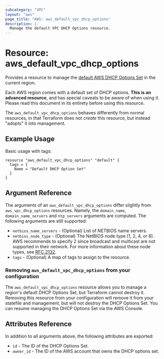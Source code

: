 ```yaml
---
subcategory: "VPC"
layout: "aws"
page_title: "AWS: aws_default_vpc_dhcp_options"
description: |-
  Manage the default VPC DHCP Options resource.
---
```


# Resource: aws_default_vpc_dhcp_options

Provides a resource to manage the [default AWS DHCP Options Set](http://docs.aws.amazon.com/AmazonVPC/latest/UserGuide/VPC_DHCP_Options.html#AmazonDNS)
in the current region.

Each AWS region comes with a default set of DHCP options.
**This is an advanced resource**, and has special caveats to be aware of when
using it. Please read this document in its entirety before using this resource.

The `aws_default_vpc_dhcp_options` behaves differently from normal resources, in that
Terraform does not _create_ this resource, but instead "adopts" it
into management.

## Example Usage

Basic usage with tags:

```hcl
resource "aws_default_vpc_dhcp_options" "default" {
  tags = {
    Name = "Default DHCP Option Set"
  }
}
```

## Argument Reference

The arguments of an `aws_default_vpc_dhcp_options` differ slightly from `aws_vpc_dhcp_options`  resources.
Namely, the `domain_name`, `domain_name_servers` and `ntp_servers` arguments are computed.
The following arguments are still supported:

* `netbios_name_servers` - (Optional) List of NETBIOS name servers.
* `netbios_node_type` - (Optional) The NetBIOS node type (1, 2, 4, or 8). AWS recommends to specify 2 since broadcast and multicast are not supported in their network. For more information about these node types, see [RFC 2132](http://www.ietf.org/rfc/rfc2132.txt).
* `tags` - (Optional) A map of tags to assign to the resource.

### Removing `aws_default_vpc_dhcp_options` from your configuration

The `aws_default_vpc_dhcp_options` resource allows you to manage a region's default DHCP Options Set,
but Terraform cannot destroy it. Removing this resource from your configuration
will remove it from your statefile and management, but will not destroy the DHCP Options Set.
You can resume managing the DHCP Options Set via the AWS Console.

## Attributes Reference

In addition to all arguments above, the following attributes are exported:

* `id` - The ID of the DHCP Options Set.
* `owner_id` - The ID of the AWS account that owns the DHCP options set.
